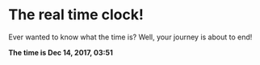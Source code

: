 # The real time clock!

Ever wanted to know what the time is? Well, your journey is about to end!

**The time is Dec 14, 2017, 03:51**